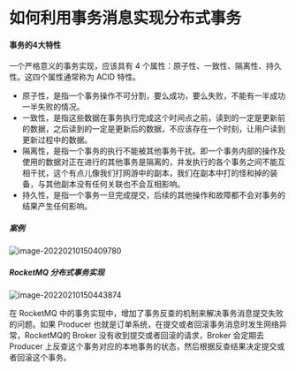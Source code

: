 # 如何利用事务消息实现分布式事务

#### 事务的4大特性

一个严格意义的事务实现，应该具有 4 个属性：原子性、一致性、隔离性、持久性。这四个属性通常称为 ACID 特性。



+ 原子性，是指一个事务操作不可分割，要么成功，要么失败，不能有一半成功一半失败的情况。
+ 一致性，是指这些数据在事务执行完成这个时间点之前，读到的一定是更新前的数据，之后读到的一定是更新后的数据，不应该存在一个时刻，让用户读到更新过程中的数据。
+ 隔离性，是指一个事务的执行不能被其他事务干扰。即一个事务内部的操作及使用的数据对正在进行的其他事务是隔离的，并发执行的各个事务之间不能互相干扰，这个有点儿像我们打网游中的副本，我们在副本中打的怪和掉的装备，与其他副本没有任何关联也不会互相影响。
+ 持久性，是指一个事务一旦完成提交，后续的其他操作和故障都不会对事务的结果产生任何影响。



##### 案例

![image-20220210150409780](/Users/chengjin/my-github/blog/jimDevil.github.io/images/image-20220210150409780.png)

##### RocketMQ 分布式事务实现

![image-20220210150443874](/Users/chengjin/my-github/blog/jimDevil.github.io/images/image-20220210150443874.png)

在 RocketMQ 中的事务实现中，增加了事务反查的机制来解决事务消息提交失败的问题。如果 Producer 也就是订单系统，在提交或者回滚事务消息时发生网络异常，RocketMQ的 Broker 没有收到提交或者回滚的请求，Broker 会定期去 Producer 上反查这个事务对应的本地事务的状态，然后根据反查结果决定提交或者回滚这个事务。